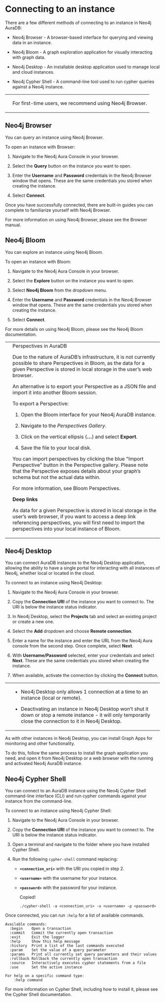 <div>

<div>

# Connecting to an instance

</div>

<div>

<div>

<div>

There are a few different methods of connecting to an instance in Neo4j
AuraDB:

</div>

<div>

-   Neo4j Browser - A browser-based interface for querying and viewing
    data in an instance.

-   Neo4j Bloom - A graph exploration application for visually
    interacting with graph data.

-   Neo4j Desktop - An installable desktop application used to manage
    local and cloud instances.

-   Neo4j Cypher Shell - A command-line tool used to run cypher queries
    against a Neo4j instance.

</div>

<div>

<div>

<table>
<tbody><tr>
<td>
<i></i>
</td>
<td>
<div>
<p>For first-time users, we recommend using Neo4j Browser.</p>
</div>
</td>
</tr>
</tbody></table>

</div>

</div>

</div>

</div>

<div>

## Neo4j Browser

<div>

<div>

You can query an instance using Neo4j Browser.

</div>

<div>

To open an instance with Browser:

</div>

<div>

1.  Navigate to the Neo4j Aura Console in your browser.

2.  Select the **Query** button on the instance you want to open.

3.  Enter the **Username** and **Password** credentials in the Neo4j
    Browser window that opens. These are the same credentials you stored
    when creating the instance.

4.  Select **Connect**.

</div>

<div>

Once you have successfully connected, there are built-in guides you can
complete to familiarize yourself with Neo4j Browser.

</div>

<div>

For more information on using Neo4j Browser, please see the Browser
manual.

</div>

</div>

</div>

<div>

## Neo4j Bloom

<div>

<div>

You can explore an instance using Neo4j Bloom.

</div>

<div>

To open an instance with Bloom:

</div>

<div>

1.  Navigate to the Neo4j Aura Console in your browser.

2.  Select the **Explore** button on the instance you want to open.

3.  Select **Neo4j Bloom** from the dropdown menu.

4.  Enter the **Username** and **Password** credentials in the Neo4j
    Browser window that opens. These are the same credentials you stored
    when creating the instance.

5.  Select **Connect**.

</div>

<div>

For more details on using Neo4j Bloom, please see the Neo4j Bloom
documentation.

</div>

<div>

<div>

<table>
<tbody><tr>
<td>
<i></i>
</td>
<td>
<div>Perspectives in AuraDB</div>
<div>
<p>Due to the nature of AuraDB’s infrastructure, it is not currently possible to share Perspectives in Bloom, as the data for a given Perspective is stored in local storage in the user’s web browser.</p>
</div>
<div>
<p>An alternative is to export your Perspective as a JSON file and import it into another Bloom session.</p>
</div>
<div>
<p>To export a Perspective:</p>
</div>
<div>
<ol>
<li>
<p>Open the Bloom interface for your Neo4j AuraDB instance.</p>
</li>
<li>
<p>Navigate to the <em>Perspectives Gallery</em>.</p>
</li>
<li>
<p>Click on the vertical ellipsis (<strong>…​</strong>) and select <strong>Export</strong>.</p>
</li>
<li>
<p>Save the file to your local disk.</p>
</li>
</ol>
</div>
<div>
<p>You can import perspectives by clicking the blue "Import Perspective" button in the Perspective gallery.
Please note that the Perspective exposes details about your graph’s schema but not the actual data within.</p>
</div>
<div>
<p>For more information, see <a>Bloom Perspectives</a>.</p>
</div>
<div>
<p><strong>Deep links</strong></p>
</div>
<div>
<p>As data for a given Perspective is stored in local storage in the user’s web browser, if you want to access a deep link referencing perspectives, you will first need to import the perspectives into your local instance of Bloom.</p>
</div>
</td>
</tr>
</tbody></table>

</div>

</div>

</div>

</div>

<div>

## Neo4j Desktop

<div>

<div>

You can connect AuraDB instances to the Neo4j Desktop application,
allowing the ability to have a single portal for interacting with all
instances of Neo4j, whether local or located in the cloud.

</div>

<div>

To connect to an instance using Neo4j Desktop:

</div>

<div>

1.  Navigate to the Neo4j Aura Console in your browser.

2.  Copy the **Connection URI** of the instance you want to connect to.
    The URI is below the instance status indicator.

3.  In Neo4j Desktop, select the **Projects** tab and select an existing
    project or create a new one.

4.  Select the **Add** dropdown and choose **Remote connection**.

5.  Enter a name for the instance and enter the URL from the Neo4j Aura
    console from the second step. Once complete, select **Next**.

6.  With **Username/Password** selected, enter your credentials and
    select **Next**. These are the same credentials you stored when
    creating the instance.

7.  When available, activate the connection by clicking the **Connect**
    button.

</div>

<div>

<div>

<table>
<tbody><tr>
<td>
<i></i>
</td>
<td>
<div>
<ul>
<li>
<p>Neo4j Desktop only allows 1 connection at a time to an instance (local or remote).</p>
</li>
<li>
<p>Deactivating an instance in Neo4j Desktop won’t shut it down or stop a remote instance - it will only temporarily close the connection to it in Neo4j Desktop.</p>
</li>
</ul>
</div>
</td>
</tr>
</tbody></table>

</div>

</div>

<div>

As with other instances in Neo4j Desktop, you can install Graph Apps for
monitoring and other functionality.

</div>

<div>

To do this, follow the same process to install the graph application you
need, and open it from Neo4j Desktop or a web browser with the running
and activated Neo4j AuraDB instance.

</div>

</div>

</div>

<div>

## Neo4j Cypher Shell

<div>

<div>

You can connect to an AuraDB instance using the Neo4j Cypher Shell
command-line interface (CLI) and run cypher commands against your
instance from the command-line.

</div>

<div>

To connect to an instance using Neo4j Cypher Shell:

</div>

<div>

1.  Navigate to the Neo4j Aura Console in your browser.

2.  Copy the **Connection URI** of the instance you want to connect to.
    The URI is below the instance status indicator.

3.  Open a terminal and navigate to the folder where you have installed
    Cypher Shell.

4.  Run the following `cypher-shell` command replacing:

    <div>

    -   **`<connection_uri>`** with the URI you copied in step 2.

    -   **`<username>`** with the username for your instance.

    -   **`<password>`** with the password for your instance.

        <div>

        <div>

        <div>

        <div>

        <div>

        Copied!

        </div>

        </div>

        </div>

            ./cypher-shell -a <connection_uri> -u <username> -p <password>

        </div>

        </div>

    </div>

</div>

<div>

Once connected, you can run `:help` for a list of available commands.

</div>

<div>

<div>

    Available commands:
      :begin    Open a transaction
      :commit   Commit the currently open transaction
      :exit     Exit the logger
      :help     Show this help message
      :history  Print a list of the last commands executed
      :param    Set the value of a query parameter
      :params   Print all currently set query parameters and their values
      :rollback Rollback the currently open transaction
      :source   Interactively executes cypher statements from a file
      :use      Set the active instance

    For help on a specific command type:
        :help command

</div>

</div>

<div>

For more information on Cypher Shell, including how to install it,
please see the Cypher Shell documentation.

</div>

</div>

</div>

</div>
